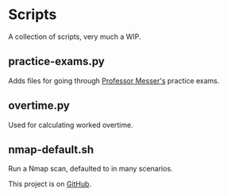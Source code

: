 # Scripts

A collection of scripts, very much a WIP.

## practice-exams.py
Adds files for going through [Professor Messer's](https://www.professormesser.com/) practice exams.

## overtime.py
Used for calculating worked overtime.

## nmap-default.sh
Run a Nmap scan, defaulted to in many scenarios.

This project is on [GitHub](https://github.com/JulianFechner/scripts).
